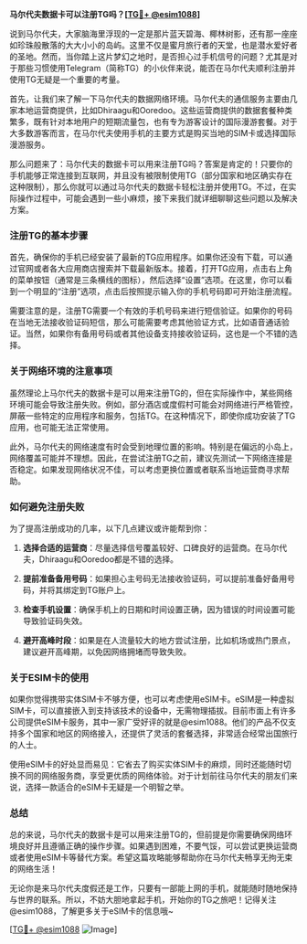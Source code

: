 **马尔代夫数据卡可以注册TG吗？[[TG💪+ @esim1088](https://t.me/s/esim1088)]**

说到马尔代夫，大家脑海里浮现的一定是那片蓝天碧海、椰林树影，还有那一座座如珍珠般散落的大大小小的岛屿。这里不仅是蜜月旅行者的天堂，也是潜水爱好者的圣地。然而，当你踏上这片梦幻之地时，是否担心过手机信号的问题？尤其是对于那些习惯使用Telegram（简称TG）的小伙伴来说，能否在马尔代夫顺利注册并使用TG无疑是一个重要的考量。

首先，让我们来了解一下马尔代夫的数据网络环境。马尔代夫的通信服务主要由几家本地运营商提供，比如Dhiraagu和Ooredoo。这些运营商提供的数据套餐种类繁多，既有针对本地用户的短期流量包，也有专为游客设计的国际漫游套餐。对于大多数游客而言，在马尔代夫使用手机的主要方式是购买当地的SIM卡或选择国际漫游服务。

那么问题来了：马尔代夫的数据卡可以用来注册TG吗？答案是肯定的！只要你的手机能够正常连接到互联网，并且没有被限制使用TG（部分国家和地区确实存在这种限制），那么你就可以通过马尔代夫的数据卡轻松注册并使用TG。不过，在实际操作过程中，可能会遇到一些小麻烦，接下来我们就详细聊聊这些问题以及解决方案。

### **注册TG的基本步骤**

首先，确保你的手机已经安装了最新的TG应用程序。如果你还没有下载，可以通过官网或者各大应用商店搜索并下载最新版本。接着，打开TG应用，点击右上角的菜单按钮（通常是三条横线的图标），然后选择“设置”选项。在这里，你可以看到一个明显的“注册”选项，点击后按照提示输入你的手机号码即可开始注册流程。

需要注意的是，注册TG需要一个有效的手机号码来进行短信验证。如果你的号码在当地无法接收验证码短信，那么可能需要考虑其他验证方式，比如语音通话验证。当然，如果你有备用号码或者其他设备支持接收验证码，这也是一个不错的选择。

### **关于网络环境的注意事项**

虽然理论上马尔代夫的数据卡是可以用来注册TG的，但在实际操作中，某些网络环境可能会导致注册失败。例如，部分酒店或度假村可能会对网络进行严格管控，屏蔽一些特定的应用程序和服务，包括TG。在这种情况下，即使你成功安装了TG应用，也可能无法正常使用。

此外，马尔代夫的网络速度有时会受到地理位置的影响。特别是在偏远的小岛上，网络覆盖可能并不理想。因此，在尝试注册TG之前，建议先测试一下网络连接是否稳定。如果发现网络状况不佳，可以考虑更换位置或者联系当地运营商寻求帮助。

### **如何避免注册失败**

为了提高注册成功的几率，以下几点建议或许能帮到你：

1. **选择合适的运营商**：尽量选择信号覆盖较好、口碑良好的运营商。在马尔代夫，Dhiraagu和Ooredoo都是不错的选择。
   
2. **提前准备备用号码**：如果担心主号码无法接收验证码，可以提前准备好备用号码，并将其绑定到TG账户上。

3. **检查手机设置**：确保手机上的日期和时间设置正确，因为错误的时间设置可能导致验证码失效。

4. **避开高峰时段**：如果是在人流量较大的地方尝试注册，比如机场或热门景点，建议避开高峰期，以免因网络拥堵而导致失败。

### **关于ESIM卡的使用**

如果你觉得携带实体SIM卡不够方便，也可以考虑使用eSIM卡。eSIM是一种虚拟SIM卡，可以直接嵌入到支持该技术的设备中，无需物理插拔。目前市面上有许多公司提供eSIM卡服务，其中一家广受好评的就是@esim1088。他们的产品不仅支持多个国家和地区的网络接入，还提供了灵活的套餐选择，非常适合经常出国旅行的人士。

使用eSIM卡的好处显而易见：它省去了购买实体SIM卡的麻烦，同时还能随时切换不同的网络服务商，享受更优质的网络体验。对于计划前往马尔代夫的朋友们来说，选择一款适合的eSIM卡无疑是一个明智之举。

### **总结**

总的来说，马尔代夫的数据卡是可以用来注册TG的，但前提是你需要确保网络环境良好并且遵循正确的操作步骤。如果遇到困难，不要气馁，可以尝试更换运营商或者使用eSIM卡等替代方案。希望这篇攻略能够帮助你在马尔代夫畅享无拘无束的网络生活！

无论你是来马尔代夫度假还是工作，只要有一部能上网的手机，就能随时随地保持与世界的联系。所以，不妨大胆地拿起手机，开始你的TG之旅吧！记得关注@esim1088，了解更多关于eSIM卡的信息哦~

[[TG💪+ @esim1088](https://t.me/s/esim1088) ![Image](https://i.postimg.cc/4NQfJmqS/Snipaste-2025-05-13-00-14-12.png)]